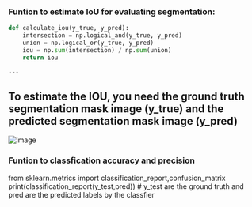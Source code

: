 


### Funtion to estimate IoU for evaluating segmentation:

```python
def calculate_iou(y_true, y_pred):
    intersection = np.logical_and(y_true, y_pred)
    union = np.logical_or(y_true, y_pred)
    iou = np.sum(intersection) / np.sum(union)
    return iou

---

```
## To estimate the IOU, you need the ground truth segmentation mask image (y_true) and the predicted segmentation mask image (y_pred)
![image](https://github.com/user-attachments/assets/138ec646-12f1-480b-887d-38754404fcdd)

### Funtion to classfication accuracy and precision

from sklearn.metrics import classification_report,confusion_matrix
print(classification_report(y_test,pred)) # y_test are the ground truth and pred are the predicted labels by the classfier

